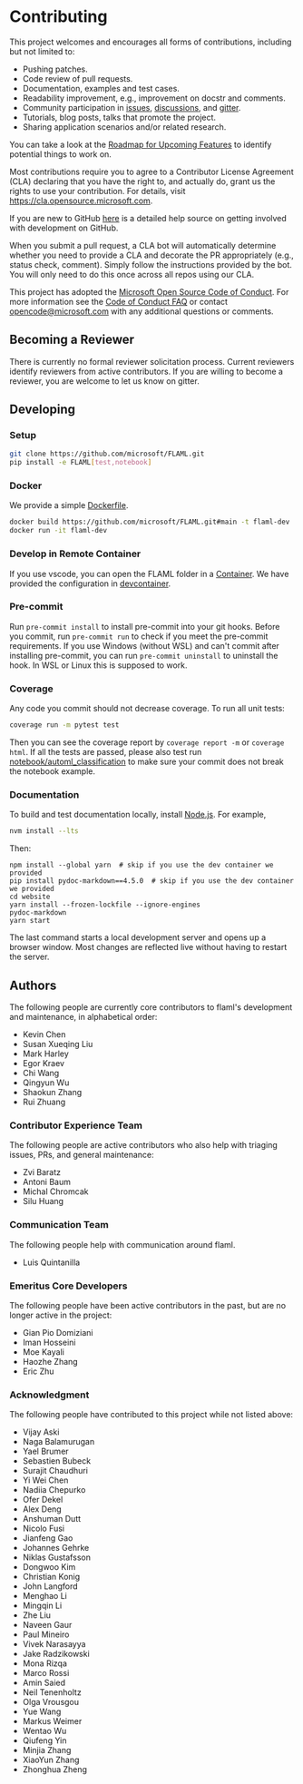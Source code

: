 # Contributing

This project welcomes and encourages all forms of contributions, including but not limited to:

-  Pushing patches.
-  Code review of pull requests.
-  Documentation, examples and test cases.
-  Readability improvement, e.g., improvement on docstr and comments.
-  Community participation in [issues](https://github.com/microsoft/FLAML/issues), [discussions](https://github.com/microsoft/FLAML/discussions), and [gitter](https://gitter.im/FLAMLer/community).
-  Tutorials, blog posts, talks that promote the project.
-  Sharing application scenarios and/or related research.

You can take a look at the [Roadmap for Upcoming Features](https://github.com/microsoft/FLAML/wiki/Roadmap-for-Upcoming-Features) to identify potential things to work on.

Most contributions require you to agree to a
Contributor License Agreement (CLA) declaring that you have the right to, and actually do, grant us
the rights to use your contribution. For details, visit <https://cla.opensource.microsoft.com>.

If you are new to GitHub [here](https://help.github.com/categories/collaborating-with-issues-and-pull-requests/) is a detailed help source on getting involved with development on GitHub.

When you submit a pull request, a CLA bot will automatically determine whether you need to provide
a CLA and decorate the PR appropriately (e.g., status check, comment). Simply follow the instructions
provided by the bot. You will only need to do this once across all repos using our CLA.

This project has adopted the [Microsoft Open Source Code of Conduct](https://opensource.microsoft.com/codeofconduct/).
For more information see the [Code of Conduct FAQ](https://opensource.microsoft.com/codeofconduct/faq/) or
contact [opencode@microsoft.com](mailto:opencode@microsoft.com) with any additional questions or comments.

## Becoming a Reviewer

There is currently no formal reviewer solicitation process. Current reviewers identify reviewers from active contributors. If you are willing to become a reviewer, you are welcome to let us know on gitter.

## Developing

### Setup

```bash
git clone https://github.com/microsoft/FLAML.git
pip install -e FLAML[test,notebook]
```

### Docker

We provide a simple [Dockerfile](https://github.com/microsoft/FLAML/blob/main/Dockerfile).

```bash
docker build https://github.com/microsoft/FLAML.git#main -t flaml-dev
docker run -it flaml-dev
```

### Develop in Remote Container

If you use vscode, you can open the FLAML folder in a [Container](https://code.visualstudio.com/docs/remote/containers).
We have provided the configuration in [devcontainer](https://github.com/microsoft/FLAML/blob/main/.devcontainer).

### Pre-commit

Run `pre-commit install` to install pre-commit into your git hooks. Before you commit, run
`pre-commit run` to check if you meet the pre-commit requirements. If you use Windows (without WSL) and can't commit after installing pre-commit, you can run `pre-commit uninstall` to uninstall the hook. In WSL or Linux this is supposed to work.

### Coverage

Any code you commit should not decrease coverage. To run all unit tests:

```bash
coverage run -m pytest test
```

Then you can see the coverage report by
`coverage report -m` or `coverage html`.
If all the tests are passed, please also test run [notebook/automl_classification](https://github.com/microsoft/FLAML/blob/main/notebook/automl_classification.ipynb) to make sure your commit does not break the notebook example.

### Documentation

To build and test documentation locally, install [Node.js](https://nodejs.org/en/download/). For example,

```bash
nvm install --lts
```

Then:

```console
npm install --global yarn  # skip if you use the dev container we provided
pip install pydoc-markdown==4.5.0  # skip if you use the dev container we provided
cd website
yarn install --frozen-lockfile --ignore-engines
pydoc-markdown
yarn start
```

The last command starts a local development server and opens up a browser window.
Most changes are reflected live without having to restart the server.

## Authors

The following people are currently core contributors to flaml's development and maintenance, in alphabetical order:

* Kevin Chen
* Susan Xueqing Liu
* Mark Harley
* Egor Kraev
* Chi Wang
* Qingyun Wu
* Shaokun Zhang
* Rui Zhuang

### Contributor Experience Team

The following people are active contributors who also help with triaging issues, PRs, and general maintenance:

* Zvi Baratz
* Antoni Baum
* Michal Chromcak
* Silu Huang

### Communication Team

The following people help with communication around flaml.

* Luis Quintanilla

### Emeritus Core Developers

The following people have been active contributors in the past, but are no longer active in the project:

* Gian Pio Domiziani
* Iman Hosseini
* Moe Kayali
* Haozhe Zhang
* Eric Zhu

### Acknowledgment

The following people have contributed to this project while not listed above:

* Vijay Aski
* Naga Balamurugan
* Yael Brumer
* Sebastien Bubeck
* Surajit Chaudhuri
* Yi Wei Chen
* Nadiia Chepurko
* Ofer Dekel
* Alex Deng
* Anshuman Dutt
* Nicolo Fusi
* Jianfeng Gao
* Johannes Gehrke
* Niklas Gustafsson
* Dongwoo Kim
* Christian Konig
* John Langford
* Menghao Li
* Mingqin Li
* Zhe Liu
* Naveen Gaur
* Paul Mineiro
* Vivek Narasayya
* Jake Radzikowski
* Mona Rizqa
* Marco Rossi
* Amin Saied
* Neil Tenenholtz
* Olga Vrousgou
* Yue Wang
* Markus Weimer
* Wentao Wu
* Qiufeng Yin
* Minjia Zhang
* XiaoYun Zhang
* Zhonghua Zheng

